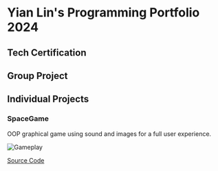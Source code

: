 # Yian Lin's Programming Portfolio 2024

## Tech Certification

## Group Project

## Individual Projects

###  SpaceGame
OOP graphical game using sound and images for a full user experience.

![Gameplay](![image](https://github.com/9726459/programmingortfolio/assets/113939721/f0e6ab6c-6627-415b-b1ee-dc0e03e9f36b)
)

[Source Code](https://github.com/9726459/programmingortfolio/blob/main/scr/SpaceGame%202%202.zip)
